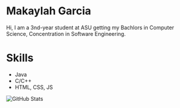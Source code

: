 # Makaylah Garcia
Hi, I am a 3nd-year student at ASU getting my Bachlors in Computer Science, Concentration in Software Engineering. 

# Skills
* Java
* C/C++
* HTML, CSS, JS

![GitHub Stats](https://github-readme-stats.vercel.app/api?username=MakaylahG&theme=radical)
